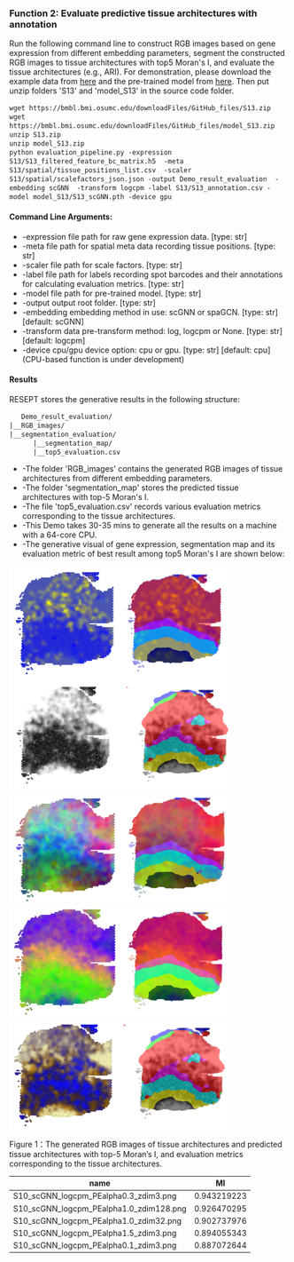 ### Function 2: Evaluate predictive tissue architectures with annotation

Run the following command line to construct RGB images based on gene expression from different embedding parameters, segment the constructed RGB images to tissue architectures with top5 Moran's I, and evaluate the tissue architectures (e.g., ARI). For demonstration, please download the example data from [here](https://bmbl.bmi.osumc.edu/downloadFiles/GitHub_files/S13.zip) and the pre-trained model from [here](https://bmbl.bmi.osumc.edu/downloadFiles/GitHub_files/model_S13.zip). Then put unzip folders 'S13' and 'model_S13' in the source code folder.

```
wget https://bmbl.bmi.osumc.edu/downloadFiles/GitHub_files/S13.zip 
wget https://bmbl.bmi.osumc.edu/downloadFiles/GitHub_files/model_S13.zip
unzip S13.zip
unzip model_S13.zip
python evaluation_pipeline.py -expression S13/S13_filtered_feature_bc_matrix.h5  -meta S13/spatial/tissue_positions_list.csv  -scaler S13/spatial/scalefactors_json.json -output Demo_result_evaluation  -embedding scGNN  -transform logcpm -label S13/S13_annotation.csv -model model_S13/S13_scGNN.pth -device gpu
```

#### Command Line Arguments:

- -expression file path for raw gene expression data. [type: str]
- -meta file path for spatial meta data recording tissue positions. [type: str]
- -scaler file path for scale factors. [type: str]
- -label file path for labels recording spot barcodes and their annotations for calculating evaluation metrics. [type: str]
- -model file path for pre-trained model. [type: str]
- -output output root folder. [type: str]
- -embedding embedding method in use: scGNN or spaGCN. [type: str] [default: scGNN]
- -transform data pre-transform method: log, logcpm or None. [type: str] [default: logcpm]
- -device cpu/gpu device option: cpu or gpu. [type: str] [default: cpu] (CPU-based function is under development)

#### Results

RESEPT stores the generative results in the following structure:

   ```
      Demo_result_evaluation/
   |__RGB_images/
   |__segmentation_evaluation/
         |__segmentation_map/
         |__top5_evaluation.csv
   ```

*	-The folder 'RGB_images' contains the generated RGB images of tissue architectures from different embedding parameters. 
*	-The folder 'segmentation_map' stores the predicted tissue architectures with top-5 Moran's I.
*	-The file 'top5_evaluation.csv' records various evaluation metrics corresponding to the tissue architectures.
*	-This Demo takes 30-35 mins to generate all the results on a machine with a 64-core CPU.
*	-The generative visual of gene expression, segmentation map and its evaluation metric of best result among top5 Moran's I are shown below:

![](./pic/Evaluate/Evaluate_1.png)![](./pic/Evaluate/segmentation/Evaluate_segmentation_1.png)  
![](./pic/Evaluate/Evaluate_2.png)![](./pic/Evaluate/segmentation/Evaluate_segmentation_2.png)  
![](./pic/Evaluate/Evaluate_3.png)![](./pic/Evaluate/segmentation/Evaluate_segmentation_3.png)  
![](./pic/Evaluate/Evaluate_4.png)![](./pic/Evaluate/segmentation/Evaluate_segmentation_4.png)  
![](./pic/Evaluate/Evaluate_5.png)![](./pic/Evaluate/segmentation/Evaluate_segmentation_5.png)  

Figure 1：The generated RGB images of tissue architectures and predicted tissue architectures with top-5 Moran’s I, and evaluation metrics corresponding to the tissue architectures.

| name                                    | MI          |
| --------------------------------------- | ----------- |
| S10_scGNN_logcpm_PEalpha0.3_zdim3.png   | 0.943219223 |
| S10_scGNN_logcpm_PEalpha1.0_zdim128.png | 0.926470295 |
| S10_scGNN_logcpm_PEalpha1.0_zdim32.png  | 0.902737976 |
| S10_scGNN_logcpm_PEalpha1.5_zdim3.png   | 0.894055343 |
| S10_scGNN_logcpm_PEalpha0.1_zdim3.png   | 0.887072644 |

